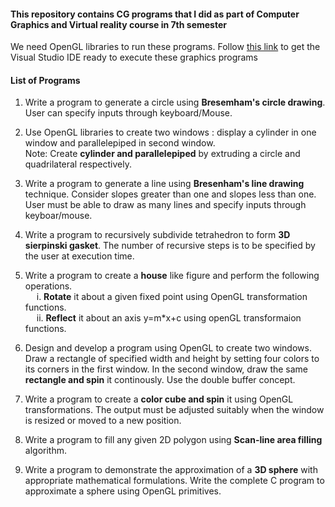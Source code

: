 #### This repository contains CG programs that I did as part of Computer Graphics and Virtual reality course in 7th semester

We need OpenGL libraries to run these programs. Follow [this link](https://www.absingh.com/opengl/) to get the Visual Studio IDE ready to execute these graphics programs

#### List of Programs

1. Write a program to generate a circle using **Bresemham's circle drawing**. User can specify inputs through keyboard/Mouse.

2. Use OpenGL libraries to create two windows : display a cylinder in one window and parallelepiped in second window.
   <br> Note: Create **cylinder and parallelepiped** by extruding a circle and quadrilateral respectively.

3. Write a program to generate a line using **Bresenham's line drawing** technique. Consider slopes greater than one and slopes less than one. User must be able to draw as many lines and specify inputs through keyboar/mouse.

4. Write a program to recursively subdivide tetrahedron to form **3D sierpinski gasket**. The number of recursive steps is to be specified by the user at execution time.

5. Write a program to create a **house** like figure and perform the following operations. <br>
   &emsp; i. **Rotate** it about a given fixed point using OpenGL transformation functions. <br>
   &emsp; ii. **Reflect** it about an axis y=m\*x+c using openGL transformaion functions.

6. Design and develop a program using OpenGL to create two windows. Draw a rectangle of specified width and height by setting four colors to its corners in the first window. In the second window, draw the same **rectangle and spin** it continously. Use the double buffer concept.

7. Write a program to create a **color cube and spin** it using OpenGL transformations. The output must be adjusted suitably when the window is resized or moved to a new position.

8. Write a program to fill any given 2D polygon using **Scan-line area filling** algorithm.

9. Write a program to demonstrate the approximation of a **3D sphere** with appropriate mathematical formulations. Write the complete C program to approximate a sphere using OpenGL primitives.

